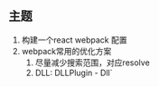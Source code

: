 ## 主题
1. 构建一个react webpack 配置
2. webpack常用的优化方案
   1. 尽量减少搜索范围，对应resolve 
   2. DLL: DLLPlugin - Dll`
